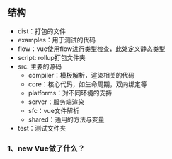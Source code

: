 ## 结构

- dist：打包的文件
- examples：用于测试的代码
- flow：vue使用flow进行类型检查，此处定义静态类型
- script: rollup打包文件夹
- src: 主要的源码
  + compiler：模板解析，渲染相关的代码
  + core：核心代码，如生命周期，双向绑定等
  + platforms：对不同环境的支持
  + server：服务端渲染
  + sfc：vue文件解析
  + shared：通用的方法与变量
- test：测试文件夹

### 1、new Vue做了什么？
